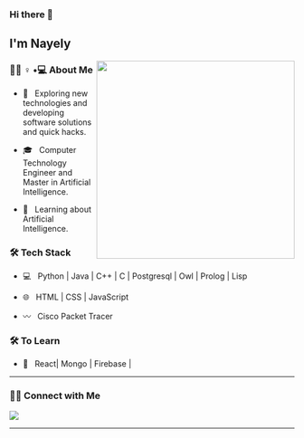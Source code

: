 ### Hi there 👋<h2> I'm Nayely</h2>

<img src="https://media.giphy.com/media/ve43TyDQ3B4me7d22z/giphy.gif" width="350" align='right'>

<h3> 👩🏻 ♀️ •💻 About Me </h3>



- 🤔 &nbsp; Exploring new technologies and developing software solutions and quick hacks.

- 🎓 &nbsp; Computer Technology Engineer and Master in Artificial Intelligence.

- 🌱 &nbsp; Learning about Artificial Intelligence.



<h3>🛠 Tech Stack</h3>



- 💻 &nbsp; Python | Java | C++ | C | Postgresql | Owl | Prolog | Lisp 

- 🌐 &nbsp; HTML | CSS | JavaScript

- 〰️ &nbsp; Cisco Packet Tracer

<!--

- 🛢 &nbsp; Postgresql | Firebase

- 🔧 &nbsp; Git | Markdown

- 🖥 &nbsp; Photoshop | PremierePro 

-->



<h3>🛠 To Learn</h3>

- 🔧 &nbsp; React| Mongo | Firebase | 

<hr>


<h3> 🤝🏻 Connect with Me </h3>

<p align="left">
<a href="mailto:nay0199@gmail.com"><img src="https://img.shields.io/badge/-nay0199@gmail.com-D14836?style=flat&logo=Gmail&logoColor=white"/></a>
</p>











<hr>
